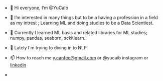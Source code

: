 - 👋 Hi everyone, I’m @YuCaIb
- 👀 I’m interested in many things but to be a having a profession in a field as my intrest ; Learning ML and doing studies to be a Data Scientiest.
- 🌱 Currently I learned ML basis and related libraries for ML studies; numpy, pandas, seaborn, sckitlearn.. 
- 🌱 Lately I'm trying to diving in to NLP


- 📫 How to reach me y.canfee@gmail.com or @yucaib instagram or <a href="#" class="button">[linkedin](https://www.linkedin.com/in/yusuf-can-ibi%C5%9Fo%C4%9Flu-8189b61b8/)</a> 
- 

<!---
YuCaIb/YuCaIb is a ✨ special ✨ repository because its `README.md` (this file) appears on your GitHub profile.
You can click the Preview link to take a look at your changes.
--->
